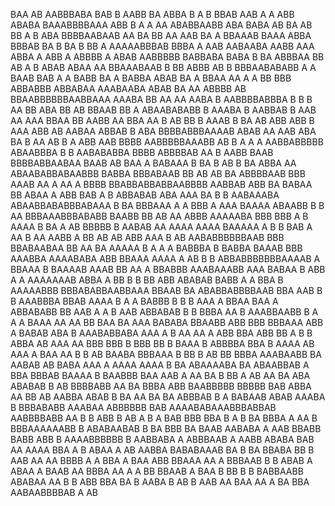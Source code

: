BAA AB AABBBABA BAB  B   AABB BA  ABBA  B A  B BBAB AAB  A  A ABB ABABA BAAABBBBAAA ABB B A A  AA ABABBAABB ABA BABA AB BA  AB  BB     A B  ABA BBBBAABAAB AA  BA BB    AA   AAB BA  A  BBAAAB  BAAA ABBA   BBBAB BA  B BA  B BB   A AAAAABBBAB  BBBA A AAB  AABAABA AABB AAA  ABBA A ABB A   ABBBB   A  ABAB AABBBBB  BABBABA BABA B BA   ABBBAA  BB AB A B ABAB ABAA   AA BBAAABAAB   B BB ABBB AB B BBBAABABABB A   A BAAB  BAB   A A  BABB BA   A   BABBA  ABAB BA  A BBAA AA A  A  BB BBB   ABBABBB  ABBABAA AAABAABA  ABAB BA AA   ABBBB AB BBAABBBBBBAABBAAA AAABA BB AA AA  AABA B AABBBBABBBA B B B AA BB ABA  BB AB BBAAB BB A ABAABABABB B AAABA  B AABBAB B  AAB AA AAA BBAA BB  AABB AA   BBA AA B AB BB B AAAB B BA   AB  ABB  ABB B  AAA ABB    AB  AABAA ABBAB      B ABA BBBBABBBAAAAB  ABAB  AA  AAB ABA   BA B AA AB  B A ABB AAB BBBB AABBBBBAAABB  AB B A A A AABBABBBBB ABAABBBA    B  B AABABABBA BBBB ABBBBAB     AA    B AABB BAAB  BBBBABBAABAA    BAAB AB BAA A BABAAA B BA   B   AB B BA  ABBA AA ABAABABBABAABBB BABBA  BBBABAAB BB     AB  AB  BA      ABBBBAAB  BBB AAAB AA  A  AA A   BBBB   BBABBABBABBAABBBB   AABBAB  ABB BA  BABAA BB  ABAA A   ABB  BAB A B ABBABAB  ABA   AAA BA B   B   AABAAABA ABAABBABABBBABAAA  B BA BBBAAA A A BBB A  AAA BAAAA ABAABB B  B  AA   BBBAAABBBABABB BAABB BB  AB AA ABBB AAAAABA  BBB  BBB A  B AAAA B BA A AB BBBBB   B AABAB AA  AAAA   AAAA  BAAAAA A   B  B BAB A  AA  B  AA AABB  A BB  AB AB ABB    AAA   B AB AABABBBBBBAAB BBB  BBABAABAA   BB AA BA    AAAAA   B A A    A BABBBA  B BABBA BAAAB BBB AAABBA  AAAABABA ABB BBAAA   AAAA A  AB B B ABBABBBBBBBAAAAB A  BBAAA B BAAAAB AAAB  BB   AA      A  BBABBB  AAABAAABB AAA BABAA B ABB     A    A    AAAAAAAB   ABBA  A  BB B B BB ABB ABABAB BABB A  A BBA B   AAAAABBB  BBBABABBAABBAAA BBAAB BA ABABBABBBBAAB    BBA  AAB B  B AAABBBA BBAB   AAAA B A A  BABBB B B B AAA A BBAA  BAA  A  ABBABABB BB AAB A A B AAB   ABBABAB B  B BBBA AA B AAABBAABB B A A A BAAA AA  AA BB BAA BA  AAA BABABA  BBAABB ABB  BBB BBBAAA ABB A BABAB ABA  B AAABABBABA  AAA   A  B  AA AA A ABB BBA ABB   BB  A B B ABBA AB AAA AA BBB   BBB B     BBB  BB B BAAA B ABBBBA BBA B AAAA AB  AAA A BAA  AA B B AB BAABA BBBAAA B BB  B AB BB   BBBA AAABAABB BA  AABAB AB BABA AAA  A AAAA  AAAA B BA ABAAAABA BA ABAABBAB A BBA BBBAB  BAAAA  B BAABBB BAA AAB A AA BA B  BB A AB AA BA  ABA ABABAB  B AB BBBBABB AA BA BBBA ABB  BAABBBBB BBBBB BAB  ABBA AA BB AB  AABBA  ABAB B BA AA  BA BA ABBBAB B A  BABAAB    ABAB  AAABA B  BBBABABB AAABAA   ABBBBBB BAB   AAAABABAAABBBABBAB AABBBBABB  AA B B ABB  B AB  A B A BAB BBB BBA B A B BA  BBBA   A AA B BBBAAAAAABB B ABABAABAB B  BA   BBB BA BAAB AABABA   A AAB BBABB BABB ABB B AAAABBBBBB B AABBABA A   ABBBAAB A AABB  ABABA BAB   AA AAAA BBA A  B ABAA A  AB   AABBA BABABAAAB BA B  BA BBABA BB B AAB AA AA BBBB A A   BBA    A BAA ABB BBAAA AA A BBBAAB B B ABAB A ABAA A  BAAB AA BBBA AA A A BB BBAAB A  BAA  B BB B  B BABBAABB ABABAA    AA  B  B    ABB BBA BA    B AABA B AB B AAB  AA  BAA AA    A BA  BBA  AABAABBBBAB  A  AB 